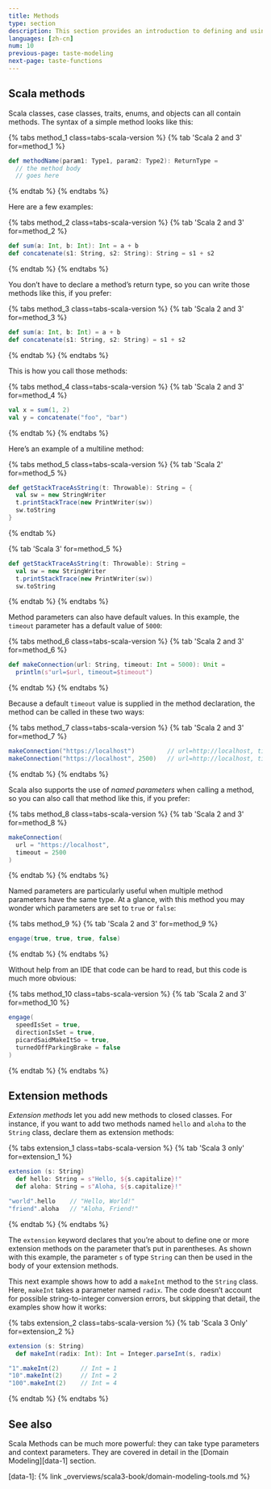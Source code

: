 ```yaml
---
title: Methods
type: section
description: This section provides an introduction to defining and using methods in Scala 3.
languages: [zh-cn]
num: 10
previous-page: taste-modeling
next-page: taste-functions
---
```



## Scala methods

Scala classes, case classes, traits, enums, and objects can all contain methods.
The syntax of a simple method looks like this:

{% tabs method_1 class=tabs-scala-version %}
{% tab 'Scala 2 and 3' for=method_1 %}
```scala
def methodName(param1: Type1, param2: Type2): ReturnType =
  // the method body
  // goes here
```
{% endtab %}
{% endtabs %}

Here are a few examples:

{% tabs method_2 class=tabs-scala-version %}
{% tab 'Scala 2 and 3' for=method_2 %}
```scala
def sum(a: Int, b: Int): Int = a + b
def concatenate(s1: String, s2: String): String = s1 + s2
```
{% endtab %}
{% endtabs %}

You don’t have to declare a method’s return type, so you can write those methods like this, if you prefer:

{% tabs method_3 class=tabs-scala-version %}
{% tab 'Scala 2 and 3' for=method_3 %}
```scala
def sum(a: Int, b: Int) = a + b
def concatenate(s1: String, s2: String) = s1 + s2
```
{% endtab %}
{% endtabs %}

This is how you call those methods:

{% tabs method_4 class=tabs-scala-version %}
{% tab 'Scala 2 and 3' for=method_4 %}
```scala
val x = sum(1, 2)
val y = concatenate("foo", "bar")
```
{% endtab %}
{% endtabs %}

Here’s an example of a multiline method:

{% tabs method_5 class=tabs-scala-version %}
{% tab 'Scala 2' for=method_5 %}
```scala
def getStackTraceAsString(t: Throwable): String = {
  val sw = new StringWriter
  t.printStackTrace(new PrintWriter(sw))
  sw.toString
}
```
{% endtab %}

{% tab 'Scala 3' for=method_5 %}
```scala
def getStackTraceAsString(t: Throwable): String =
  val sw = new StringWriter
  t.printStackTrace(new PrintWriter(sw))
  sw.toString
```
{% endtab %}
{% endtabs %}

Method parameters can also have default values.
In this example, the `timeout` parameter has a default value of `5000`:

{% tabs method_6 class=tabs-scala-version %}
{% tab 'Scala 2 and 3' for=method_6 %}
```scala
def makeConnection(url: String, timeout: Int = 5000): Unit =
  println(s"url=$url, timeout=$timeout")
```
{% endtab %}
{% endtabs %}

Because a default `timeout` value is supplied in the method declaration, the method can be called in these two ways:

{% tabs method_7 class=tabs-scala-version %}
{% tab 'Scala 2 and 3' for=method_7 %}
```scala
makeConnection("https://localhost")         // url=http://localhost, timeout=5000
makeConnection("https://localhost", 2500)   // url=http://localhost, timeout=2500
```
{% endtab %}
{% endtabs %}

Scala also supports the use of _named parameters_ when calling a method, so you can also call that method like this, if you prefer:

{% tabs method_8 class=tabs-scala-version %}
{% tab 'Scala 2 and 3' for=method_8 %}
```scala
makeConnection(
  url = "https://localhost",
  timeout = 2500
)
```
{% endtab %}
{% endtabs %}

Named parameters are particularly useful when multiple method parameters have the same type.
At a glance, with this method you may wonder which parameters are set to `true` or `false`:

{% tabs method_9 %}
{% tab 'Scala 2 and 3' for=method_9 %}
```scala
engage(true, true, true, false)
```
{% endtab %}
{% endtabs %}

Without help from an IDE that code can be hard to read, but this code is much more obvious:

{% tabs method_10 class=tabs-scala-version %}
{% tab 'Scala 2 and 3' for=method_10 %}
```scala
engage(
  speedIsSet = true,
  directionIsSet = true,
  picardSaidMakeItSo = true,
  turnedOffParkingBrake = false
)
```
{% endtab %}
{% endtabs %}

## Extension methods

_Extension methods_ let you add new methods to closed classes.
For instance, if you want to add two methods named `hello` and `aloha` to the `String` class, declare them as extension methods:

{% tabs extension_1 class=tabs-scala-version %}
{% tab 'Scala 3 only' for=extension_1 %}
```scala
extension (s: String)
  def hello: String = s"Hello, ${s.capitalize}!"
  def aloha: String = s"Aloha, ${s.capitalize}!"

"world".hello    // "Hello, World!"
"friend".aloha   // "Aloha, Friend!"
```
{% endtab %}
{% endtabs %}

The `extension` keyword declares that you’re about to define one or more extension methods on the parameter that’s put in parentheses.
As shown with this example, the parameter `s` of type `String` can then be used in the body of your extension methods.

This next example shows how to add a `makeInt` method to the `String` class.
Here, `makeInt` takes a parameter named `radix`.
The code doesn’t account for possible string-to-integer conversion errors, but skipping that detail, the examples show how it works:

{% tabs extension_2 class=tabs-scala-version %}
{% tab 'Scala 3 Only' for=extension_2 %}
```scala
extension (s: String)
  def makeInt(radix: Int): Int = Integer.parseInt(s, radix)

"1".makeInt(2)      // Int = 1
"10".makeInt(2)     // Int = 2
"100".makeInt(2)    // Int = 4
```
{% endtab %}
{% endtabs %}

## See also

Scala Methods can be much more powerful: they can take type parameters and context parameters.
They are covered in detail in the [Domain Modeling][data-1] section.

[data-1]: {% link _overviews/scala3-book/domain-modeling-tools.md %}
